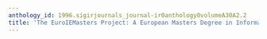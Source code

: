 ```yaml
---
anthology_id: 1996.sigirjournals_journal-ir0anthology0volumeA30A2.2
title: 'The EuroIEMasters Project: A European Masters Degree in Information Engineering'
---
```


